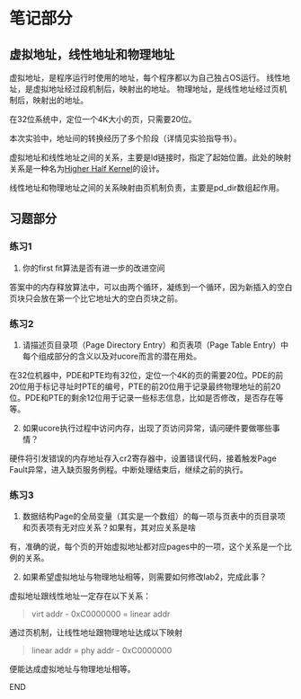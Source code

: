 # 笔记部分

## 虚拟地址，线性地址和物理地址

  虚拟地址，是程序运行时使用的地址，每个程序都以为自己独占OS运行。
  线性地址，是虚拟地址经过段机制后，映射出的地址。
  物理地址，是线性地址经过页机制后，映射出的地址。

  在32位系统中，定位一个4K大小的页，只需要20位。

  本次实验中，地址间的转换经历了多个阶段（详情见实验指导书）。

  虚拟地址和线性地址之间的关系，主要是ld链接时，指定了起始位置。此处的映射关系是一种名为[Higher Half Kernel](https://wiki.osdev.org/Higher_Half_Kernel)的设计。

  线性地址和物理地址之间的关系映射由页机制负责，主要是pd_dir数组起作用。



## 习题部分

### 练习1
1. 你的first fit算法是否有进一步的改进空间

  答案中的内存释放算法中，可以由两个循环，凝练到一个循环，因为新插入的空白页块只会放在第一个比它地址大的空白页块之前。

### 练习2
1. 请描述页目录项（Page Directory Entry）和页表项（Page Table Entry）中每个组成部分的含义以及对ucore而言的潜在用处。

  在32位机器中，PDE和PTE均有32位，定位一个4K的页的需要20位。PDE的前20位用于标记寻址时PTE的编号，PTE的前20位用于记录最终物理地址的前20位。PDE和PTE的剩余12位用于记录一些标志信息，比如是否修改，是否存在等等。

2. 如果ucore执行过程中访问内存，出现了页访问异常，请问硬件要做哪些事情？

  硬件将引发错误的内存地址存入cr2寄存器中，设置错误代码，接着触发Page Fault异常，进入缺页服务例程。中断处理结束后，继续之前的执行。

### 练习3

1. 数据结构Page的全局变量（其实是一个数组）的每一项与页表中的页目录项和页表项有无对应关系？如果有，其对应关系是啥

  有，准确的说，每个页的开始虚拟地址都对应pages中的一项，这个关系是一个比例的关系。

2. 如果希望虚拟地址与物理地址相等，则需要如何修改lab2，完成此事？

  虚拟地址跟线性地址一定存在以下关系：
  > virt addr - 0xC0000000 = linear addr

  通过页机制，让线性地址跟物理地址达成以下映射
  > linear addr = phy addr - 0xC0000000

  便能达成虚拟地址与物理地址相等。































END
